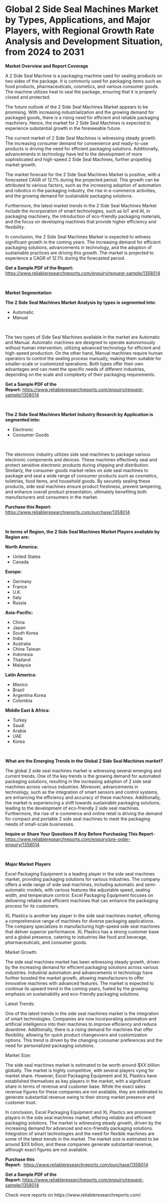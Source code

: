 <p><h1>Global 2 Side Seal Machines Market by Types, Applications, and Major Players, with Regional Growth Rate Analysis and Development Situation, from 2024 to 2031</h1></p><p><strong>Market Overview and Report Coverage</strong></p>
<p><p>A 2 Side Seal Machine is a packaging machine used for sealing products on two sides of the package. It is commonly used for packaging items such as food products, pharmaceuticals, cosmetics, and various consumer goods. The machine utilizes heat to seal the package, ensuring that it is properly closed and protected.</p><p>The future outlook of the 2 Side Seal Machines Market appears to be promising. With increasing industrialization and the growing demand for packaged goods, there is a rising need for efficient and reliable packaging machinery. Hence, the market for 2 Side Seal Machines is expected to experience substantial growth in the foreseeable future.</p><p>The current market of 2 Side Seal Machines is witnessing steady growth. The increasing consumer demand for convenience and ready-to-use products is driving the need for efficient packaging solutions. Additionally, advancements in technology have led to the development of more sophisticated and high-speed 2 Side Seal Machines, further propelling market growth.</p><p>The market forecast for the 2 Side Seal Machines Market is positive, with a forecasted CAGR of 12.1% during the projected period. This growth can be attributed to various factors, such as the increasing adoption of automation and robotics in the packaging industry, the rise in e-commerce activities, and the growing demand for sustainable packaging solutions.</p><p>Furthermore, the latest market trends in the 2 Side Seal Machines Market include the incorporation of smart technologies, such as IoT and AI, in packaging machinery, the introduction of eco-friendly packaging materials, and the focus on developing machines that provide higher efficiency and flexibility.</p><p>In conclusion, the 2 Side Seal Machines Market is expected to witness significant growth in the coming years. The increasing demand for efficient packaging solutions, advancements in technology, and the adoption of sustainable practices are driving this growth. The market is projected to experience a CAGR of 12.1% during the forecasted period.</p></p>
<p><strong>Get a Sample PDF of the Report:</strong> <a href="https://www.reliableresearchreports.com/enquiry/request-sample/1358014">https://www.reliableresearchreports.com/enquiry/request-sample/1358014</a></p>
<p>&nbsp;</p>
<p><strong>Market Segmentation</strong></p>
<p><strong>The 2 Side Seal Machines Market Analysis by types is segmented into:</strong></p>
<p><ul><li>Automatic</li><li>Manual</li></ul></p>
<p>&nbsp;</p>
<p><p>The two types of Side Seal Machines available in the market are Automatic and Manual. Automatic machines are designed to operate autonomously without human intervention, utilizing advanced technology for efficient and high-speed production. On the other hand, Manual machines require human operators to control the sealing process manually, making them suitable for smaller-scale or customized operations. Both types offer their own advantages and can meet the specific needs of different industries, depending on the scale and complexity of their packaging requirements.</p></p>
<p><strong>Get a Sample PDF of the Report:</strong>&nbsp;<a href="https://www.reliableresearchreports.com/enquiry/request-sample/1358014">https://www.reliableresearchreports.com/enquiry/request-sample/1358014</a></p>
<p>&nbsp;</p>
<p><strong>The 2 Side Seal Machines Market Industry Research by Application is segmented into:</strong></p>
<p><ul><li>Electronic</li><li>Consumer Goods</li></ul></p>
<p>&nbsp;</p>
<p><p>The electronic industry utilizes side seal machines to package various electronic components and devices. These machines effectively seal and protect sensitive electronic products during shipping and distribution. Similarly, the consumer goods market relies on side seal machines to package and seal a wide range of consumer products such as cosmetics, toiletries, food items, and household goods. By securely sealing these products, side seal machines ensure product freshness, prevent tampering, and enhance overall product presentation, ultimately benefiting both manufacturers and consumers in the market.</p></p>
<p><strong>Purchase this Report:</strong>&nbsp; <a href="https://www.reliableresearchreports.com/purchase/1358014">https://www.reliableresearchreports.com/purchase/1358014</a></p>
<p>&nbsp;</p>
<p><strong>In terms of Region, the 2 Side Seal Machines Market Players available by Region are:</strong></p>
<p>
    <p> <strong> North America: </strong>
        <ul>
            <li>United States</li>
            <li>Canada</li>
        </ul>
        </p> 
    <p> <strong> Europe: </strong>
        <ul>
            <li>Germany</li>
            <li>France</li>
            <li>U.K.</li>
            <li>Italy</li>
            <li>Russia</li>
        </ul>
        </p> 
    <p> <strong> Asia-Pacific: </strong>
        <ul>
            <li>China</li>
            <li>Japan</li>
            <li>South Korea</li>
            <li>India</li>
            <li>Australia</li>
            <li>China Taiwan</li>
            <li>Indonesia</li>
            <li>Thailand</li>
            <li>Malaysia</li>
        </ul>
        </p> 
    <p> <strong> Latin America: </strong>
        <ul>
            <li>Mexico</li>
            <li>Brazil</li>
            <li>Argentina Korea</li>
            <li>Colombia</li>
        </ul>
        </p> 
    <p> <strong> Middle East & Africa: </strong>
        <ul>
            <li>Turkey</li>
            <li>Saudi</li>
            <li>Arabia</li>
            <li>UAE</li>
            <li>Korea</li>
        </ul>
    </p>
    </p>
<p>&nbsp;</p>
<p><strong>What are the Emerging Trends in the Global 2 Side Seal Machines market?</strong></p>
<p><p>The global 2 side seal machines market is witnessing several emerging and current trends. One of the key trends is the growing demand for automated packaging solutions, resulting in the increasing adoption of 2 side seal machines across various industries. Moreover, advancements in technology, such as the integration of smart sensors and control systems, are enhancing the efficiency and accuracy of these machines. Additionally, the market is experiencing a shift towards sustainable packaging solutions, leading to the development of eco-friendly 2 side seal machines. Furthermore, the rise of e-commerce and online retail is driving the demand for compact and portable 2 side seal machines to meet the packaging needs of small-scale businesses.</p></p>
<p><strong>Inquire or Share Your Questions If Any Before Purchasing This Report</strong>- <a href="https://www.reliableresearchreports.com/enquiry/pre-order-enquiry/1358014">https://www.reliableresearchreports.com/enquiry/pre-order-enquiry/1358014</a></p>
<p>&nbsp;</p>
<p><strong>Major Market Players</strong></p>
<p><p>Excel Packaging Equipment is a leading player in the side seal machines market, providing packaging solutions for various industries. The company offers a wide range of side seal machines, including automatic and semi-automatic models, with various features like adjustable speed, sealing width, and temperature control. Excel Packaging Equipment focuses on delivering reliable and efficient machines that can enhance the packaging process for its customers.</p><p>XL Plastics is another key player in the side seal machines market, offering a comprehensive range of machines for diverse packaging applications. The company specializes in manufacturing high-speed side seal machines that deliver superior performance. XL Plastics has a strong customer base and a global presence, catering to industries like food and beverage, pharmaceuticals, and consumer goods.</p><p>Market Growth:</p><p>The side seal machines market has been witnessing steady growth, driven by the increasing demand for efficient packaging solutions across various industries. Industrial automation and advancements in technology have further boosted the market growth, allowing manufacturers to offer innovative machines with advanced features. The market is expected to continue its upward trend in the coming years, fueled by the growing emphasis on sustainability and eco-friendly packaging solutions.</p><p>Latest Trends:</p><p>One of the latest trends in the side seal machines market is the integration of smart technologies. Companies are now incorporating automation and artificial intelligence into their machines to improve efficiency and reduce downtime. Additionally, there is a rising demand for machines that offer flexibility, allowing for quick product changeovers and customization options. This trend is driven by the changing consumer preferences and the need for personalized packaging solutions.</p><p>Market Size:</p><p>The side seal machines market is estimated to be worth around $XX billion globally. The market is highly competitive, with several players vying for market share. However, Excel Packaging Equipment and XL Plastics have established themselves as key players in the market, with a significant share in terms of revenue and customer base. While the exact sales revenue figures for these companies are not available, they are estimated to generate substantial revenue owing to their strong market presence and customer trust.</p><p>In conclusion, Excel Packaging Equipment and XL Plastics are prominent players in the side seal machines market, offering reliable and efficient packaging solutions. The market is witnessing steady growth, driven by the increasing demand for advanced and eco-friendly packaging solutions. Integration of smart technologies and the need for flexible machines are some of the latest trends in the market. The market size is estimated to be around $XX billion, and these companies generate substantial revenue, although exact figures are not available.</p></p>
<p><strong>Purchase this Report:</strong>&nbsp;&nbsp;<a href="https://www.reliableresearchreports.com/purchase/1358014">https://www.reliableresearchreports.com/purchase/1358014</a></p>
<p></p>
<p><strong>Get a Sample PDF of the Report:</strong>&nbsp;<a href="https://www.reliableresearchreports.com/enquiry/request-sample/1358014">https://www.reliableresearchreports.com/enquiry/request-sample/1358014</a></p>
<p>Check more reports on https://www.reliableresearchreports.com/</p>